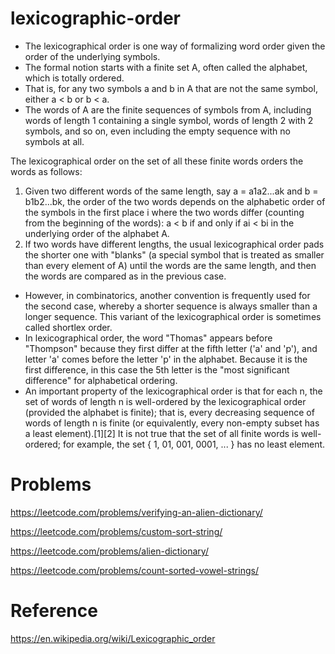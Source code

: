 # lexicographic-order
-  The lexicographical order is one way of formalizing word order given the order of the underlying symbols.
- The formal notion starts with a finite set A, often called the alphabet, which is totally ordered. 
- That is, for any two symbols a and b in A that are not the same symbol, either a < b or b < a.
- The words of A are the finite sequences of symbols from A, including words of length 1 containing a single symbol, words of length 2 with 2 symbols, and so on, even including the empty sequence  with no symbols at all.

The lexicographical order on the set of all these finite words orders the words as follows:
1. Given two different words of the same length, say a = a1a2...ak and b = b1b2...bk, the order of the two words depends on the alphabetic order of the symbols in the first place i where the two words differ (counting from the beginning of the words): a < b if and only if ai < bi in the underlying order of the alphabet A.
2. If two words have different lengths, the usual lexicographical order pads the shorter one with "blanks" (a special symbol that is treated as smaller than every element of A) until the words are the same length, and then the words are compared as in the previous case.
- However, in combinatorics, another convention is frequently used for the second case, whereby a shorter sequence is always smaller than a longer sequence. This variant of the lexicographical order is sometimes called shortlex order.
- In lexicographical order, the word "Thomas" appears before "Thompson" because they first differ at the fifth letter ('a' and 'p'), and letter 'a' comes before the letter 'p' in the alphabet. Because it is the first difference, in this case the 5th letter is the "most significant difference" for alphabetical ordering.
- An important property of the lexicographical order is that for each n, the set of words of length n is well-ordered by the lexicographical order (provided the alphabet is finite); that is, every decreasing sequence of words of length n is finite (or equivalently, every non-empty subset has a least element).[1][2] It is not true that the set of all finite words is well-ordered; for example, the set { 1, 01, 001, 0001, ... } has no least element.

# Problems
https://leetcode.com/problems/verifying-an-alien-dictionary/

https://leetcode.com/problems/custom-sort-string/

https://leetcode.com/problems/alien-dictionary/

https://leetcode.com/problems/count-sorted-vowel-strings/

# Reference
https://en.wikipedia.org/wiki/Lexicographic_order